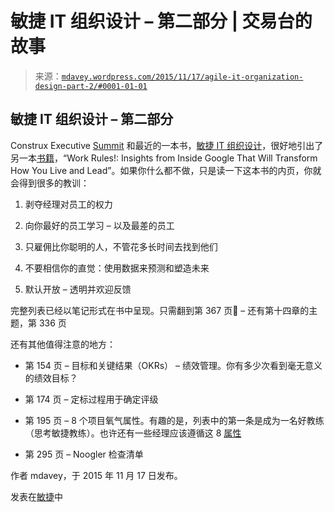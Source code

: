 <!--yml

类别：未分类

date: 2024-05-18 05:37:48

-->

# 敏捷 IT 组织设计 – 第二部分 | 交易台的故事

> 来源：[`mdavey.wordpress.com/2015/11/17/agile-it-organization-design-part-2/#0001-01-01`](https://mdavey.wordpress.com/2015/11/17/agile-it-organization-design-part-2/#0001-01-01)

## 敏捷 IT 组织设计 – 第二部分

Construx Executive [Summit](http://www.construx.com/Thought_Leadership/Events/Software_Executive_Summit/?id=16269) 和最近的一本书，[敏捷 IT 组织设计](http://info.thoughtworks.com/download-agile-it-organization-design.html)，很好地引出了另一本[书籍](http://www.amazon.co.uk/Work-Rules-Insights-Inside-Transform/dp/1455554790)，“Work Rules!: Insights from Inside Google That Will Transform How You Live and Lead”。如果你什么都不做，只是读一下这本书的内页，你就会得到很多的教训：

1.  剥夺经理对员工的权力

1.  向你最好的员工学习 – 以及最差的员工

1.  只雇佣比你聪明的人，不管花多长时间去找到他们

1.  不要相信你的直觉：使用数据来预测和塑造未来

1.  默认开放 – 透明并欢迎反馈

完整列表已经以笔记形式在书中呈现。只需翻到第 367 页🙂 – 还有第十四章的主题，第 336 页

还有其他值得注意的地方：

+   第 154 页 – 目标和关键结果（OKRs） – 绩效管理。你有多少次看到毫无意义的绩效目标？

+   第 174 页 – 定标过程用于确定评级

+   第 195 页 – 8 个项目氧气属性。有趣的是，列表中的第一条是成为一名好教练（思考敏捷教练）。也许还有一些经理应该遵循这 8 [属性](https://rapidbi.com/google-project-oxygen-8-point-plan-to-help-managers/#.VksU-xA1-EI)

+   第 295 页 – Noogler 检查清单

作者 mdavey，于 2015 年 11 月 17 日发布。

发表在[敏捷](https://mdavey.wordpress.com/category/agile/)中
